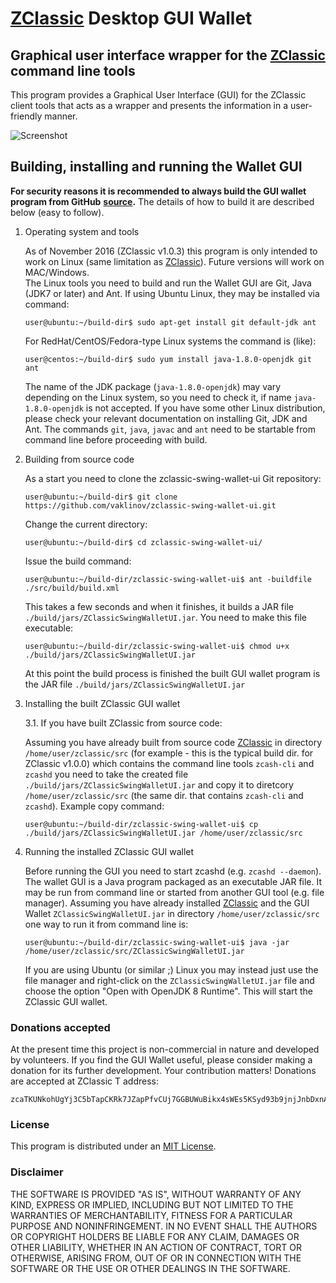# [ZClassic](http://zclassic.org) Desktop GUI Wallet

## Graphical user interface wrapper for the [ZClassic](http://zclassic.org) command line tools

This program provides a Graphical User Interface (GUI) for the ZClassic client tools that acts as a wrapper and 
presents the information in a user-friendly manner.

![Screenshot](https://github.com/vaklinov/zclassic-swing-wallet-ui/raw/master/docs/ZClassicWallet.png "Main Window")


## Building, installing and running the Wallet GUI


**For security reasons it is recommended to always build the GUI wallet program from GitHub**
**[source](https://github.com/vaklinov/zclassic-swing-wallet-ui/archive/master.zip).**
The details of how to build it are described below (easy to follow).

1. Operating system and tools

   As of November 2016 (ZClassic v1.0.3) this program is only intended to work on Linux 
   (same limitation as [ZClassic](http://zclassic.org)). Future versions will work on MAC/Windows.  
   The Linux tools you need to build and run the Wallet GUI are Git, Java (JDK7 or later) and 
   Ant. If using Ubuntu Linux, they may be installed via command: 
   ```
   user@ubuntu:~/build-dir$ sudo apt-get install git default-jdk ant
   ``` 
   For RedHat/CentOS/Fedora-type Linux systems the command is (like):
   ```
   user@centos:~/build-dir$ sudo yum install java-1.8.0-openjdk git ant 
   ```
   The name of the JDK package (`java-1.8.0-openjdk`) may vary depending on the Linux system, so you need to
   check it, if name `java-1.8.0-openjdk` is not accepted.
   If you have some other Linux distribution, please check your relevant documentation on installing Git, 
   JDK and Ant. The commands `git`, `java`, `javac` and `ant` need to be startable from command line 
   before proceeding with build.

2. Building from source code

   As a start you need to clone the zclassic-swing-wallet-ui Git repository:
   ```
   user@ubuntu:~/build-dir$ git clone https://github.com/vaklinov/zclassic-swing-wallet-ui.git
   ```
   Change the current directory:
   ```
   user@ubuntu:~/build-dir$ cd zclassic-swing-wallet-ui/
   ```
   Issue the build command:
   ```
   user@ubuntu:~/build-dir/zclassic-swing-wallet-ui$ ant -buildfile ./src/build/build.xml
   ```
   This takes a few seconds and when it finishes, it builds a JAR file `./build/jars/ZClassicSwingWalletUI.jar`. 
   You need to make this file executable:
   ```
   user@ubuntu:~/build-dir/zclassic-swing-wallet-ui$ chmod u+x ./build/jars/ZClassicSwingWalletUI.jar
   ```
   At this point the build process is finished the built GUI wallet program is the JAR 
   file `./build/jars/ZClassicSwingWalletUI.jar`

3. Installing the built ZClassic GUI wallet

   3.1. If you have built ZClassic from source code:

   Assuming you have already built from source code [ZClassic](http://zclassic.org) in directory `/home/user/zclassic/src` (for 
   example - this is the typical build dir. for ZClassic v1.0.0) which contains the command line tools `zcash-cli` 
   and `zcashd` you need to take the created file `./build/jars/ZClassicSwingWalletUI.jar` and copy it 
   to diretcory `/home/user/zclassic/src` (the same dir. that contains `zcash-cli` and `zcashd`). Example copy command:
   ```
   user@ubuntu:~/build-dir/zclassic-swing-wallet-ui$ cp ./build/jars/ZClassicSwingWalletUI.jar /home/user/zclassic/src    
   ```

4. Running the installed ZClassic GUI wallet

   Before running the GUI you need to start zcashd (e.g. `zcashd --daemon`). The wallet GUI is a Java program packaged 
   as an executable JAR file. It may be run from command line or started from another GUI tool (e.g. file manager). 
   Assuming you have already installed [ZClassic](http://zclassic.org) and the GUI Wallet `ZClassicSwingWalletUI.jar` in 
   directory `/home/user/zclassic/src` one way to run it from command line is:
   ```
   user@ubuntu:~/build-dir/zclassic-swing-wallet-ui$ java -jar /home/user/zclassic/src/ZClassicSwingWalletUI.jar
   ```
   If you are using Ubuntu (or similar ;) Linux you may instead just use the file manager and 
   right-click on the `ZClassicSwingWalletUI.jar` file and choose the option "Open with OpenJDK 8 Runtime". 
   This will start the ZClassic GUI wallet.

### Donations accepted
At the present time this project is non-commercial in nature and developed by volunteers. If you find the GUI
Wallet useful, please consider making a donation for its further development. Your contribution matters! Donations 
are accepted at ZClassic T address:
```
zcaTKUNkohUgYj3C5bTapCKRk7JZapPfvCUj7GGBUWuBikx4sWEs5KSyd93b9jnjJnbDxnApyXyfeG482iJ5HzoC7cz6oob
```

### License
This program is distributed under an [MIT License](https://github.com/vaklinov/zclassic-swing-wallet-ui/raw/master/LICENSE).

### Disclaimer

THE SOFTWARE IS PROVIDED "AS IS", WITHOUT WARRANTY OF ANY KIND, EXPRESS OR
IMPLIED, INCLUDING BUT NOT LIMITED TO THE WARRANTIES OF MERCHANTABILITY,
FITNESS FOR A PARTICULAR PURPOSE AND NONINFRINGEMENT. IN NO EVENT SHALL THE
AUTHORS OR COPYRIGHT HOLDERS BE LIABLE FOR ANY CLAIM, DAMAGES OR OTHER
LIABILITY, WHETHER IN AN ACTION OF CONTRACT, TORT OR OTHERWISE, ARISING FROM,
OUT OF OR IN CONNECTION WITH THE SOFTWARE OR THE USE OR OTHER DEALINGS IN THE
SOFTWARE.

